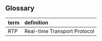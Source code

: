 ## Glossary

| term | definition                   |
|:-----|:-----------------------------|
| RTP  | Real-time Transport Protocol |
